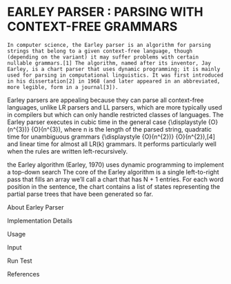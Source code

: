 # EARLEY PARSER : PARSING WITH CONTEXT-FREE GRAMMARS

	In computer science, the Earley parser is an algorithm for parsing strings that belong to a given context-free language, though (depending on the variant) it may suffer problems with certain nullable grammars.[1] The algorithm, named after its inventor, Jay Earley, is a chart parser that uses dynamic programming; it is mainly used for parsing in computational linguistics. It was first introduced in his dissertation[2] in 1968 (and later appeared in an abbreviated, more legible, form in a journal[3]).

Earley parsers are appealing because they can parse all context-free languages, unlike LR parsers and LL parsers, which are more typically used in compilers but which can only handle restricted classes of languages. The Earley parser executes in cubic time in the general case {\displaystyle {O}(n^{3})} {O}(n^{3}), where n is the length of the parsed string, quadratic time for unambiguous grammars {\displaystyle {O}(n^{2})} {O}(n^{2}),[4] and linear time for almost all LR(k) grammars. It performs particularly well when the rules are written left-recursively.


the Earley
algorithm (Earley, 1970) uses dynamic programming to implement a top-down search
The core of the Earley algorithm is a single
left-to-right pass that fills an array we’ll call a chart that has N + 1 entries. For each
word position in the sentence, the chart contains a list of states representing the partial
parse trees that have been generated so far.

About Earley Parser

Implementation Details

Usage

Input

Run Test

References